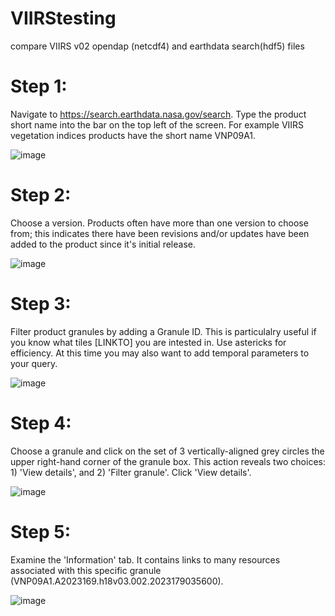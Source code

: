 # VIIRStesting
compare VIIRS v02 opendap (netcdf4) and earthdata search(hdf5) files

# Step 1:
Navigate to https://search.earthdata.nasa.gov/search. Type the product short name into the bar on the top left of the screen. For example VIIRS vegetation indices products have the short name VNP09A1. 

![image](https://github.com/BriannaLind/VIIRStesting/assets/104585874/08054384-eef8-47ca-a2b9-29a678a26514)

# Step 2:
Choose a version. Products often have more than one version to choose from; this indicates there have been revisions and/or updates have been added to the product since it's initial release.  

![image](https://github.com/BriannaLind/VIIRStesting/assets/104585874/ca4f302a-c635-4bde-9bf8-5dc9899a0a08)

# Step 3: 
Filter product granules by adding a Granule ID. This is particulalry useful if you know what tiles [LINKTO] you are intested in. Use astericks for efficiency. At this time you may also want to add temporal parameters to your query.

![image](https://github.com/BriannaLind/VIIRStesting/assets/104585874/923ee4f5-2bd0-4e18-a44a-a286117cce7a)

# Step 4: 
Choose a granule and click on the set of 3 vertically-aligned grey circles the upper right-hand corner of the granule box.  This action reveals two choices: 1) 'View details', and 2) 'Filter granule'. Click 'View details'.

![image](https://github.com/BriannaLind/VIIRStesting/assets/104585874/d573a5c7-61ce-458e-955a-647564f4d1d9)

# Step 5: 
Examine the 'Information' tab.  It contains links to many resources associated with this specific granule (VNP09A1.A2023169.h18v03.002.2023179035600). 

![image](https://github.com/BriannaLind/VIIRStesting/assets/104585874/467c4873-3ad7-45c2-ac2a-b5026a533487)

